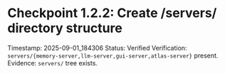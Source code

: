 # Checkpoint 1.2.2: Create /servers/ directory structure
Timestamp: 2025-09-01_184306
Status: Verified
Verification: `servers/{memory-server,llm-server,gui-server,atlas-server}` present.
Evidence: `servers/` tree exists.
